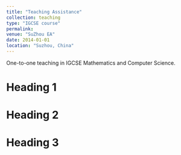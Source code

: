 ```yaml
---
title: "Teaching Assistance"
collection: teaching
type: "IGCSE course"
permalink: 
venue: "SuZhou EA"
date: 2014-01-01
location: "Suzhou, China"
---
```


One-to-one teaching in IGCSE Mathematics and Computer Science.

Heading 1
======

Heading 2
======

Heading 3
======
